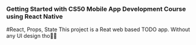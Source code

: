### Getting Started with CS50 Mobile App Development Course using React Native

#React, Props, State
This project is a Reat web based TODO app.
Without any UI design tho🏃‍♂️
